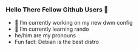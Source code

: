 ### Hello There Fellow Github Users 👋 ###

- 🔭 I’m currently working on my new dwm config
- 🌱 I’m currently learning rando
- he/him are my pronouns
- Fun fact: Debian is the best distro
